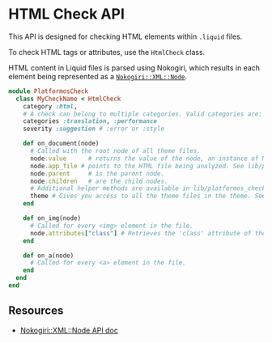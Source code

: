 # HTML Check API

This API is designed for checking HTML elements within `.liquid` files.

To check HTML tags or attributes, use the `HtmlCheck` class. 

HTML content in Liquid files is parsed using Nokogiri, which results in each element being represented as a [`Nokogiri::XML::Node`][nokogiri].

```ruby
module PlatformosCheck
  class MyCheckName < HtmlCheck
    category :html,
    # A check can belong to multiple categories. Valid categories are:
    categories :translation, :performance
    severity :suggestion # :error or :style

    def on_document(node)
      # Called with the root node of all theme files.
      node.value      # returns the value of the node, an instance of Nokogiri::XML::Node.
      node.app_file # points to the HTML file being analyzed. See lib/platformos_check/app_file.rb.
      node.parent     # is the parent node.
      node.children   # are the child nodes.
      # Additional helper methods are available in lib/platformos_check/html_node.rb.
      theme # Gives you access to all the theme files in the theme. See lib/platformos_check/app.rb.
    end

    def on_img(node)
      # Called for every <img> element in the file.
      node.attributes["class"] # Retrieves the 'class' attribute of the <img> tag.
    end

    def on_a(node)
      # Called for every <a> element in the file.
    end
  end
end
```

## Resources

- [Nokogiri::XML::Node API doc][nokogiri]

[nokogiri]: https://www.rubydoc.info/github/sparklemotion/nokogiri/Nokogiri/XML/Node


